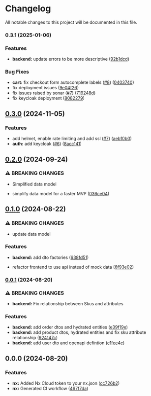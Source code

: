 # Changelog

All notable changes to this project will be documented in this file.

### 0.3.1 (2025-01-06)


### Features

* **backend:** update errors to be more descriptive ([92b1dcd](https://github.com/christian-wandling/demo-shop-public/commit/92b1dcd725967b9f1c36ce85f52e4c08d2dc203e))


### Bug Fixes

* **cart:** fix checkout form autocomplete labels ([#8](https://github.com/christian-wandling/demo-shop-public/issues/8)) ([0403740](https://github.com/christian-wandling/demo-shop-public/commit/0403740e2325b445e3e7a704c14d3a17a4c6e9fb))
* fix deployment issues ([9e04f26](https://github.com/christian-wandling/demo-shop-public/commit/9e04f268265480f36aed35fc9f712a16a352a982))
* fix issues raised by sonar ([#7](https://github.com/christian-wandling/demo-shop-public/issues/7)) ([719248d](https://github.com/christian-wandling/demo-shop-public/commit/719248d755ac2e54ea445c6c4915d7a10e34f25c))
* fix keycloak deployment ([8082279](https://github.com/christian-wandling/demo-shop-public/commit/8082279bc9454273d5a041b2e6e26262ab4aa01f))

## [0.3.0](https://github.com/christian-wandling/demo-shop/compare/v0.2.0...v0.3.0) (2024-11-05)

### Features

- add helmet, enable rate limiting and add ssl ([#7](https://github.com/christian-wandling/demo-shop/issues/7)) ([aeb10b0](https://github.com/christian-wandling/demo-shop/commit/aeb10b0c7bde08426ee362c0466507318bc36f4f))
- **auth:** add keycloak ([#6](https://github.com/christian-wandling/demo-shop/issues/6)) ([8acc141](https://github.com/christian-wandling/demo-shop/commit/8acc1417032cbe3a91290c9fd7785a752dda95d8))

## [0.2.0](https://github.com/christian-wandling/demo-shop/compare/v0.1.0...v0.2.0) (2024-09-24)

### ⚠ BREAKING CHANGES

- Simplified data model

- simplify data model for a faster MVP ([036ce04](https://github.com/christian-wandling/demo-shop/commit/036ce04fda0d51ed1bf8a7a3e3d227829a210961))

## [0.1.0](https://github.com/christian-wandling/demo-shop/compare/v0.0.1...v0.1.0) (2024-08-22)

### ⚠ BREAKING CHANGES

- update data model

### Features

- **backend:** add dto factories ([638fd51](https://github.com/christian-wandling/demo-shop/commit/638fd51d76531be3e53bc6c2d80a01bcdde5f379))

- refactor frontend to use api instead of mock data ([6f93e02](https://github.com/christian-wandling/demo-shop/commit/6f93e027b4261ddecc1f0d7850df53ebfe3b7903))

### [0.0.1](https://github.com/christian-wandling/demo-shop/compare/v0.0.0...v0.0.1) (2024-08-20)

### ⚠ BREAKING CHANGES

- **backend:** Fix relationship between Skus and attributes

### Features

- **backend:** add order dtos and hydrated entities ([e39f19e](https://github.com/christian-wandling/demo-shop/commit/e39f19e46f26640c844daeb1f251518f1c63d515))
- **backend:** add product dtos, hydrated entities and fix sku attribute relationship ([924147c](https://github.com/christian-wandling/demo-shop/commit/924147c31419c5f7f437cec4d662a9736159bfdd))
- **backend:** add user dto and openapi defintion ([c1fee4c](https://github.com/christian-wandling/demo-shop/commit/c1fee4ce54088ab872cb6ff391c31ffb17cc8777))

## 0.0.0 (2024-08-20)

### Features

- **nx:** Added Nx Cloud token to your nx.json ([cc726b2](https://github.com/christian-wandling/demo-shop/commit/cc726b288a96ebf585cefe036fbbe7ca19880706))
- **nx:** Generated CI workflow ([467f7da](https://github.com/christian-wandling/demo-shop/commit/467f7da6c0b8d5774ec28b534c4ef6d1998843ff))
